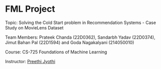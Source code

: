 # FML Project

Topic: Solving the Cold Start problem in Recommendation Systems - Case Study on MovieLens Dataset

Team Members: Prateek Chanda (22D0362), Sandarbh Yadav (22D0374), Jimut Bahan Pal (22D1594) and Goda Nagakalyani (214050010)

Course: CS-725 	Foundations of Machine Learning

Instructor: [Preethi Jyothi](https://www.cse.iitb.ac.in/~pjyothi/)

